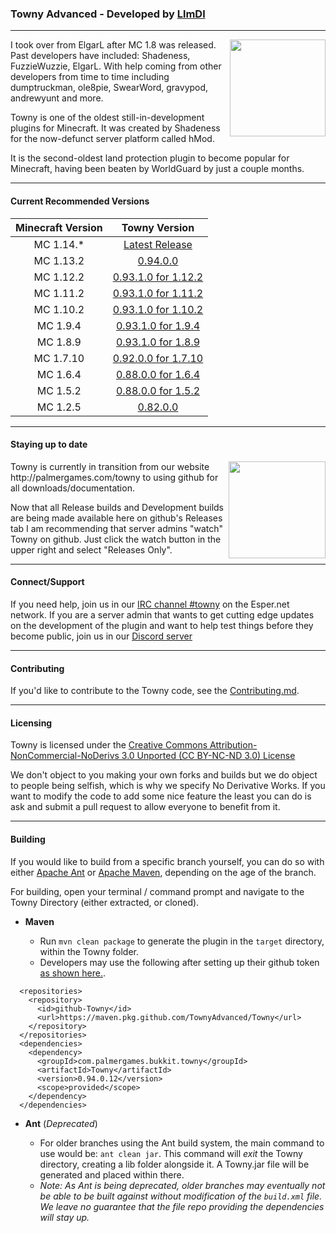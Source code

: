 ### Towny Advanced - Developed by [LlmDl](https://github.com/LlmDl)

___

<p><img align=right src="http://towny.palmergames.com/wp-content/uploads/2013/01/townylogo.png" height="155" width="153">
I took over from ElgarL after MC 1.8 was released. Past developers have included: Shadeness, FuzzieWuzzie, ElgarL. 
With help coming from other developers from time to time including dumptruckman, ole8pie, SwearWord, gravypod, andrewyunt and more.

Towny is one of the oldest still-in-development plugins for Minecraft. It was created by Shadeness for the now-defunct server platform called hMod.

It is the second-oldest land protection plugin to become popular for Minecraft, having been beaten by WorldGuard by just a couple months.
</p>

___

#### Current Recommended Versions

| Minecraft Version | Towny Version |
|:----:|:----:|
| MC 1.14.* | [Latest Release](https://github.com/TownyAdvanced/Towny/releases) |
| MC 1.13.2 | [0.94.0.0](https://github.com/TownyAdvanced/Towny/releases/tag/v0.94.0.0) |
| MC 1.12.2 | [0.93.1.0 for 1.12.2](http://towny.palmergames.com/file-repo/Towny%20Advanced/Releases/0.93.1.0%20for%201.12.2/) |
| MC 1.11.2 | [0.93.1.0 for 1.11.2](http://towny.palmergames.com/file-repo/Towny%20Advanced/Releases/0.93.1.0%20for%201.11.2/) |
| MC 1.10.2 | [0.93.1.0 for 1.10.2](http://towny.palmergames.com/file-repo/Towny%20Advanced/Releases/0.93.1.0%20for%201.10.2/) |
| MC 1.9.4 | [0.93.1.0 for 1.9.4](http://towny.palmergames.com/file-repo/Towny%20Advanced/Releases/%200.93.1.0%20for%201.9.4/) |
| MC 1.8.9 | [0.93.1.0 for 1.8.9](http://towny.palmergames.com/file-repo/Towny%20Advanced/Releases/0.93.1.0%20for%201.8.9/) |
| MC 1.7.10 | [0.92.0.0 for 1.7.10](http://towny.palmergames.com/file-repo/Towny%20Advanced/Releases/0.92.0.0%20%28For%20MC%201.7.10%29/) |
| MC 1.6.4 | [0.88.0.0 for 1.6.4](http://towny.palmergames.com/?p=744) |
| MC 1.5.2 | [0.88.0.0 for 1.5.2](http://towny.palmergames.com/download/towny-advanced-0-88-0-0-cb-1-5-2/) |
| MC 1.2.5 | [0.82.0.0](http://towny.palmergames.com/?p=735) | 

___

#### Staying up to date
<p><img align=right src="https://i.imgur.com/lX0EaLq.gif" height="155">
Towny is currently in transition from our website http://palmergames.com/towny to using github for all downloads/documentation.
    
Now that all Release builds and Development builds are being made available here on github's Releases tab I am recommending that server admins "watch" Towny on github. Just click the watch button in the upper right and select "Releases Only".
</p>

___

#### Connect/Support
If you need help, join us in our [IRC channel #towny](http://webchat.esper.net/?channels=towny) on the Esper.net network.
If you are a server admin that wants to get cutting edge updates on the development of the plugin and want to help test things before they become public, join us in our [Discord server]( https://discord.gg/gnpVs5m )

___

#### Contributing
If you'd like to contribute to the Towny code, see the [Contributing.md](https://github.com/LlmDl/Towny/blob/master/.github/CONTRIBUTING.MD).

___

#### Licensing

Towny is licensed under the [Creative Commons Attribution-NonCommercial-NoDerivs 3.0 Unported (CC BY-NC-ND 3.0) License ](http://creativecommons.org/licenses/by-nc-nd/3.0/)

We don't object to you making your own forks and builds but we do object to people being selfish, which is why we specify No Derivative Works.
If you want to modify the code to add some nice feature the least you can do is ask and submit a pull request to allow everyone to benefit from it.

___

#### Building
If you would like to build from a specific branch yourself, you can do so with either [Apache Ant](https://ant.apache.org/) or [Apache Maven](http://maven.apache.org/), depending on the age of the branch.

For building, open your terminal / command prompt and navigate to the Towny Directory (either extracted, or cloned).

- **Maven**

    - Run `mvn clean package` to generate the plugin in the `target` directory, within the Towny folder. 
    - Developers may use the following after setting up their github token [as shown here.](https://help.github.com/en/articles/configuring-apache-maven-for-use-with-github-package-registry#authenticating-to-github-package-registry).
        
```
  <repositories>
    <repository>
      <id>github-Towny</id>
      <url>https://maven.pkg.github.com/TownyAdvanced/Towny</url>
    </repository>   
  </repositories>
  <dependencies>                    
    <dependency>
      <groupId>com.palmergames.bukkit.towny</groupId>
      <artifactId>Towny</artifactId>
      <version>0.94.0.12</version>
      <scope>provided</scope>
    </dependency>
  </dependencies>  
```

- **Ant** (_Deprecated_)

    - For older branches using the Ant build system, the main command to use would be: `ant clean jar`. This command will _exit_ the Towny directory, creating a lib folder alongside it. A Towny.jar file will be generated and placed within there.
    - _Note: As Ant is being deprecated, older branches may eventually not be able to be built against without modification of the `build.xml` file. We leave no guarantee that the file repo providing the dependencies will stay up._
